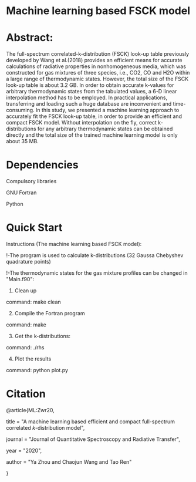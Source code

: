 # Machine learning based FSCK model

# Abstract:
The full-spectrum correlated-k-distribution (FSCK) look-up table previously developed by Wang et al.(2018) provides an efficient means for accurate calculations of radiative properties in nonhomogeneous media, which was constructed for gas mixtures of three species, i.e., CO2, CO and H2O within a large range of thermodynamic states. However, the total size of the FSCK look-up table is about 3.2 GB. In order to obtain accurate k-values for arbitrary thermodynamic states from the tabulated values, a 6-D linear interpolation method has to be employed. In practical applications, transferring and loading such a huge database are inconvenient and time-consuming. In this study, we presented a machine learning approach to accurately fit the FSCK look-up table, in order to provide an efficient and compact FSCK model. Without interpolation on the fly, correct k-distributions for any arbitrary thermodynamic states can be obtained directly and the total size of the trained machine learning model is only about 35 MB.

# Dependencies
Compulsory libraries

GNU Fortran

Python

# Quick Start
Instructions (The machine learning based FSCK model): 

!-The program is used to calculate k-distributions (32 Gaussa Chebyshev quadrature points) 

!-The thermodynamic states for the gas mixture profiles can be changed in "Main.f90":

1) Clean up

command: make clean

2) Compile the Fortran program

command: make

3) Get the k-distributions:

command:   ./rhs 

4) Plot the results

command: python plot.py

# Citation

@article{ML:Zwr20,

title = "A machine learning based efficient and compact full-spectrum correlated $k$-distribution model",

journal = "Journal of Quantitative Spectroscopy and Radiative Transfer",

year = "2020",

author = "Ya Zhou and Chaojun Wang and Tao Ren"

}

